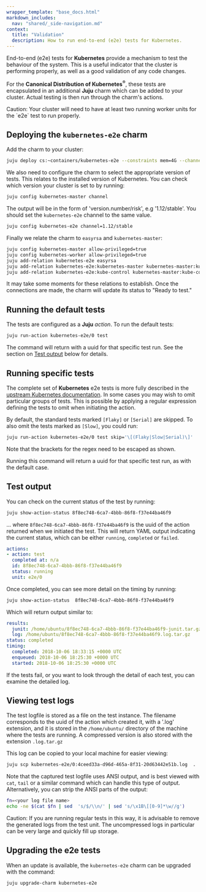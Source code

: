 ```yaml
---
wrapper_template: "base_docs.html"
markdown_includes:
  nav: "shared/_side-navigation.md"
context:
  title: "Validation"
  description: How to run end-to-end (e2e) tests for Kubernetes.
---
```


End-to-end (e2e) tests for **Kubernetes** provide a mechanism to test the behaviour of the system. This is a useful indicator that the cluster is performing properly, as well as a good validation of any code changes.

For the **Canonical Distribution of Kubernetes<sup>&reg;</sup>**, these tests are encapsulated in an additional **Juju** charm which can be added to your cluster. Actual testing is then run through the charm's actions.

<div class="p-notification--caution">
  <p markdown="1" class="p-notification__response">
    <span class="p-notification__status">Caution:</span>
Your cluster will need to have at least two running worker units for the `e2e` test to run properly.
  </p>
</div>

## Deploying the `kubernetes-e2e` charm

Add the charm to your cluster:

```bash
juju deploy cs:~containers/kubernetes-e2e --constraints mem=4G --channel edge
```

We also need to configure the charm to select the appropriate version of tests. This relates to the installed version of Kubernetes. You can check which version your cluster is set to by running:

```bash
juju config kubernetes-master channel
```

The output will be in the form of 'version.number/risk', e.g '1.12/stable'. You should set the `kubernetes-e2e` channel to the same value.

```bash
juju config kubernetes-e2e channel=1.12/stable
```

Finally we relate the charm to `easyrsa` and `kubernetes-master`:

```bash
juju config kubernetes-master allow-privileged=true
juju config kubernetes-worker allow-privileged=true
juju add-relation kubernetes-e2e easyrsa
juju add-relation kubernetes-e2e:kubernetes-master kubernetes-master:kube-api-endpoint
juju add-relation kubernetes-e2e:kube-control kubernetes-master:kube-control
```

It may take some moments for these relations to establish. Once the connections are made, the charm will update its status to "Ready to test."

## Running the default tests

The tests are configured as a **Juju** _action_. To run the default tests:

```bash
juju run-action kubernetes-e2e/0 test
```

The command will return with a uuid for that specific test run. See the section on [Test output](#test-output) below for details.

## Running specific tests

The complete set of **Kubernetes** e2e tests is more fully described in the [upstream Kubernetes documentation][e2e-upstream]. In some cases you may wish to omit particular groups of tests. This is possible by applying a regular expression defining the tests to omit when initiating the action.

By default, the standard tests marked `[Flaky]` or `[Serial]` are skipped. To also omit the tests marked as `[Slow]`, you could run:

```bash
juju run-action kubernetes-e2e/0 test skip='\[(Flaky|Slow|Serial)\]'
```

Note that the brackets for the regex need to be escaped as shown.

Running this command will return a uuid for that specific test run, as with the default case.

## Test output

You can check on the current status of the test by running:

```bash
juju show-action-status 8f8ec748-6ca7-4bbb-86f8-f37e44ba46f9
```

... where `8f8ec748-6ca7-4bbb-86f8-f37e44ba46f9` is the uuid of the action returned when we initiated the test. This will return YAML output indicating the current status, which can be either `running`, `completed` or `failed`.

```yaml
actions:
- action: test
  completed at: n/a
  id: 8f8ec748-6ca7-4bbb-86f8-f37e44ba46f9
  status: running
  unit: e2e/0
```

Once completed, you can see more detail on the timing by running:

```bash
juju show-action-status  8f8ec748-6ca7-4bbb-86f8-f37e44ba46f9
```

Which will return output similar to:

```yaml
results:
  junit: /home/ubuntu/8f8ec748-6ca7-4bbb-86f8-f37e44ba46f9-junit.tar.gz
  log: /home/ubuntu/8f8ec748-6ca7-4bbb-86f8-f37e44ba46f9.log.tar.gz
status: completed
timing:
  completed: 2018-10-06 18:33:15 +0000 UTC
  enqueued: 2018-10-06 18:25:30 +0000 UTC
  started: 2018-10-06 18:25:30 +0000 UTC
```

If the tests fail, or you want to look through the detail of each test, you can examine the
detailed log.

## Viewing test logs

The test logfile is stored as a file on the test instance. The filename corresponds to the uuid of the action which created it, with a '.log' extension, and it is stored in the `/home/ubuntu/` directory of the machine where the tests are running. A compressed version is also stored with the extension `.log.tar.gz`

This log can be copied to your local machine for easier viewing:

```bash
juju scp kubernetes-e2e/0:4ceed33a-d96d-465a-8f31-20d63442e51b.log  .
```

Note that the captured test logfile uses ANSI output, and is best viewed with `cat`, `tail` or a similar command which can handle this type of output. Alternatively, you can strip the ANSI parts of the output:

```bash
fn=<your log file name>
echo -ne $(cat $fn | sed  's/$/\\n/' | sed 's/\x1B\[[0-9]*\w//g')
```

<div class="p-notification--caution">
  <p markdown="1" class="p-notification__response">
    <span class="p-notification__status">Caution:</span>
If you are running regular tests in this way, it is advisable to remove the generated logs from the test unit. The uncompressed logs in particular can be very large and quickly fill up storage.
  </p>
</div>

## Upgrading the e2e tests

When an update is available, the `kubernetes-e2e` charm can be upgraded with the command:

```bash
juju upgrade-charm kubernetes-e2e
```

<!--LINKS -->

[e2e-upstream]: https://github.com/kubernetes/community/blob/master/contributors/devel/e2e-tests.md#kinds-of-tests

